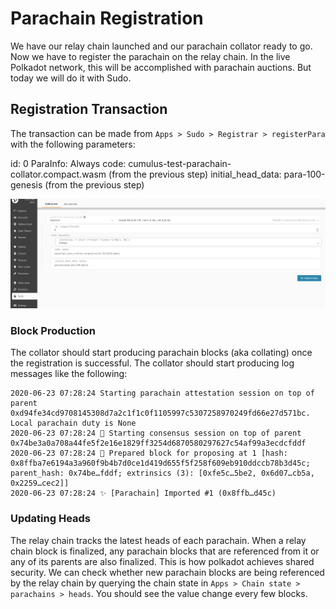 # Parachain Registration

We have our relay chain launched and our parachain collator ready to go. Now we have to register the parachain on the relay chain. In the live Polkadot network, this will be accomplished with parachain auctions. But today we will do it with Sudo.

## Registration Transaction

The transaction can be made from `Apps > Sudo > Registrar > registerPara` with the following parameters:

id: 0
ParaInfo: Always
code: cumulus-test-parachain-collator.compact.wasm (from the previous step)
initial_head_data: para-100-genesis (from the previous step)

![Registration screenshot](../assets/registration-screenshot.png)

### Block Production
The collator should start producing parachain blocks (aka collating) once the registration is successful. The collator should start producing log messages like the following:
```
2020-06-23 07:28:24 Starting parachain attestation session on top of parent 0xd94fe34cd9708145308d7a2c1f1c0f1105997c5307258970249fd66e27d571bc. Local parachain duty is None
2020-06-23 07:28:24 🙌 Starting consensus session on top of parent 0x74be3a0a708a44fe5f2e16e1829ff3254d6870580297627c54af99a3ecdcfddf
2020-06-23 07:28:24 🎁 Prepared block for proposing at 1 [hash: 0x8ffba7e6194a3a960f9b4b7d0ce1d419d655f5f258f609eb910ddccb78b3d45c; parent_hash: 0x74be…fddf; extrinsics (3): [0xfe5c…5be2, 0x6d07…cb5a, 0x2259…cec2]]
2020-06-23 07:28:24 ✨ [Parachain] Imported #1 (0x8ffb…d45c)
```

### Updating Heads
The relay chain tracks the latest heads of each parachain. When a relay chain block is finalized, any parachain blocks that are referenced from it or any of its parents are also finalized. This is how polkadot achieves shared security. We can check whether new parachain blocks are being referenced by the relay chain by querying the chain state in `Apps > Chain state > parachains > heads`. You should see the value change every few blocks.
